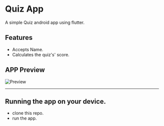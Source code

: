 # Quiz App
A simple Quiz android app using flutter.

## Features 
* Accepts Name.
* Calculates the quiz's' score.

## APP Preview
![Preview](https://github.com/user-attachments/assets/5a7c1a2a-6656-4b0e-8bd9-21be86a964bd)
___________
## Running the app on your device.
* clone this repo.
* run the app.
